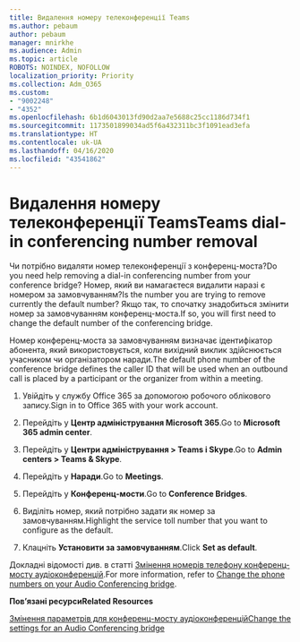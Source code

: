 ```yaml
---
title: Видалення номеру телеконференції Teams
ms.author: pebaum
author: pebaum
manager: mnirkhe
ms.audience: Admin
ms.topic: article
ROBOTS: NOINDEX, NOFOLLOW
localization_priority: Priority
ms.collection: Adm_O365
ms.custom:
- "9002248"
- "4352"
ms.openlocfilehash: 6b1d6043013fd90d2aa7e5688c25cc1186d734f1
ms.sourcegitcommit: 1173501899034ad5f6a432311bc3f1091ead3efa
ms.translationtype: HT
ms.contentlocale: uk-UA
ms.lasthandoff: 04/16/2020
ms.locfileid: "43541862"
---
```

# <a name="teams-dial-in-conferencing-number-removal"></a><span data-ttu-id="ccdc5-102">Видалення номеру телеконференції Teams</span><span class="sxs-lookup"><span data-stu-id="ccdc5-102">Teams dial-in conferencing number removal</span></span>

<span data-ttu-id="ccdc5-103">Чи потрібно видаляти номер телеконференції з конференц-моста?</span><span class="sxs-lookup"><span data-stu-id="ccdc5-103">Do you need help removing a dial-in conferencing number from your conference bridge?</span></span> <span data-ttu-id="ccdc5-104">Номер, який ви намагаєтеся видалити наразі є номером за замовчуванням?</span><span class="sxs-lookup"><span data-stu-id="ccdc5-104">Is the number you are trying to remove currently the default number?</span></span> <span data-ttu-id="ccdc5-105">Якщо так, то спочатку знадобиться змінити номер за замовчуванням конференц-моста.</span><span class="sxs-lookup"><span data-stu-id="ccdc5-105">If so, you will first need to change the default number of the conferencing bridge.</span></span>

<span data-ttu-id="ccdc5-106">Номер конференц-моста за замовчуванням визначає ідентифікатор абонента, який використовується, коли вихідний виклик здійснюється учасником чи організатором наради.</span><span class="sxs-lookup"><span data-stu-id="ccdc5-106">The default phone number of the conference bridge defines the caller ID that will be used when an outbound call is placed by a participant or the organizer from within a meeting.</span></span>

1. <span data-ttu-id="ccdc5-107">Увійдіть у службу Office 365 за допомогою робочого облікового запису.</span><span class="sxs-lookup"><span data-stu-id="ccdc5-107">Sign in to Office 365 with your work account.</span></span>

2. <span data-ttu-id="ccdc5-108">Перейдіть у **Центр адміністрування Microsoft 365**.</span><span class="sxs-lookup"><span data-stu-id="ccdc5-108">Go to **Microsoft 365 admin center**.</span></span>

3. <span data-ttu-id="ccdc5-109">Перейдіть у **Центри адміністрування > Teams і Skype**.</span><span class="sxs-lookup"><span data-stu-id="ccdc5-109">Go to **Admin centers > Teams & Skype**.</span></span>

4. <span data-ttu-id="ccdc5-110">Перейдіть у **Наради**.</span><span class="sxs-lookup"><span data-stu-id="ccdc5-110">Go to **Meetings**.</span></span>

5. <span data-ttu-id="ccdc5-111">Перейдіть у **Конференц-мости**.</span><span class="sxs-lookup"><span data-stu-id="ccdc5-111">Go to **Conference Bridges**.</span></span>

6. <span data-ttu-id="ccdc5-112">Виділіть номер, який потрібно задати як номер за замовчуванням.</span><span class="sxs-lookup"><span data-stu-id="ccdc5-112">Highlight the service toll number that you want to configure as the default.</span></span>

7. <span data-ttu-id="ccdc5-113">Клацніть **Установити за замовчуванням**.</span><span class="sxs-lookup"><span data-stu-id="ccdc5-113">Click **Set as default**.</span></span>

<span data-ttu-id="ccdc5-114">Докладні відомості див. в статті [Змінення номерів телефону конференц-мосту аудіоконференцій](https://docs.microsoft.com/microsoftteams/change-the-phone-numbers-on-your-audio-conferencing-bridge).</span><span class="sxs-lookup"><span data-stu-id="ccdc5-114">For more information, refer to [Change the phone numbers on your Audio Conferencing bridge](https://docs.microsoft.com/microsoftteams/change-the-phone-numbers-on-your-audio-conferencing-bridge).</span></span>

<span data-ttu-id="ccdc5-115">**Пов’язані ресурси**</span><span class="sxs-lookup"><span data-stu-id="ccdc5-115">**Related Resources**</span></span>

[<span data-ttu-id="ccdc5-116">Змінення параметрів для конференц-мосту аудіоконференцій</span><span class="sxs-lookup"><span data-stu-id="ccdc5-116">Change the settings for an Audio Conferencing bridge</span></span>](https://docs.microsoft.com/microsoftteams/change-the-settings-for-an-audio-conferencing-bridge)
